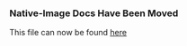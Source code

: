 ### Native-Image Docs Have Been Moved
This file can now be found [here](../docs/reference-manual/native-image/C-API.md)
